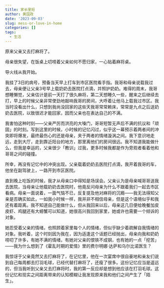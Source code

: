 ```yaml
---
title: 家长里短
author: 黄国政
date: '2023-09-03'
slug: mess-or-love-in-home
categories: []
tags:
  - 生活
---
```


<!--more-->

原来父亲又去打麻将了。

母亲很失望，在饭桌上叨唠着父亲如何不愿归家，一心贴着麻将桌。

导火线从我开始。

我挂了3日的病号，预备当天早上打车到市区医院看手指。我哥和母亲说载我过去，母亲便让父亲3号早上载奶奶去医院打点滴，并照护奶奶。难得的周末，我哥想睡懒觉，父亲估计是前一天打了很久麻将，第二天想睡久一些，醒来之后继续去打，早上的时候父亲非常使劲地敲响我哥的房间，大呼着让他马上载我过市区。我当时没看出什么，只想到我尚没回家的这些天我哥常常赖床，常常是九点之后送奶奶去医院，以致很迟才能回家，因而父亲也在表达自己的不满。

我害怕这种时刻——父亲严厉而洪亮的大嗓门，哥哥短暂无声后不满的抗议和「顽固」的时刻。写到这里的时候，小时候的记忆闪过，似乎这一幕预示着两者间的冲突即将爆发，最终最伤心的还是母亲，夹于两者的情绪漩涡之间。我下意识地走远，走到大厅，走到靠近阳台的地方，那里离他们的房间很远。我不知道我能做什么，但我是幸运的，父亲很少「教训」过我，更多时候我都是作为旁观者看着他和哥哥之间的碰撞。

所幸，再没有记忆中的冲突出现。父亲载着奶奶去医院打点滴，我开着我哥的车，他坐在副驾驶上，一路开到市区医院。

直到晚上吃饭的时候，我才从母亲口中得知是场误会。父亲认为是母亲喊哥哥送我去医院，当母亲让他载奶奶去医院时，他竟反问母亲为什么不跟着我们一起去市区看病。母亲一面说着，一面气恼不已，反复提及他对麻将的沉瘾——我无法得知父亲是否确实如此，一如我小时候一样，我并非不相信母亲，但是这个语境似乎和我还有着距离。我不知道自己能做什么，但从我回来以后，母亲这几日便给晚餐加皮皮虾、鸡腿还有大螃蟹可以知道，她很高兴我回到家里，她或许也需要一个倾诉的对象。

她忍受着父亲的情绪，也照顾着家里每个人的情绪，但似乎缺少着疏解自我情绪的对象。我听着，这个时刻因为我在，因为适逢这个话题已经抛出，母亲向我和奶奶唠叨了许多，有她不满的情绪，有她对父亲的恨铁不成钢，也有她的一点「挖苦」——我为什么想到了《霍乱时期的爱情》里的费尔明娜·达萨和乌尔比诺医生？

我惊讶于父亲竟然又去打麻将了，在记忆里，他在一次宴席中很自豪地和亲友们说到自己每周都去打羽毛球，已经代替打麻将了，还瘦了很多。这份记忆应当是遥远的，但当我听到父亲又去打麻将时，我的第一反应却是想到他应该在打羽毛球。这份记忆和现实之间距离带来的认知模糊让我发现原来我和他们之间产生了「陌生」。
